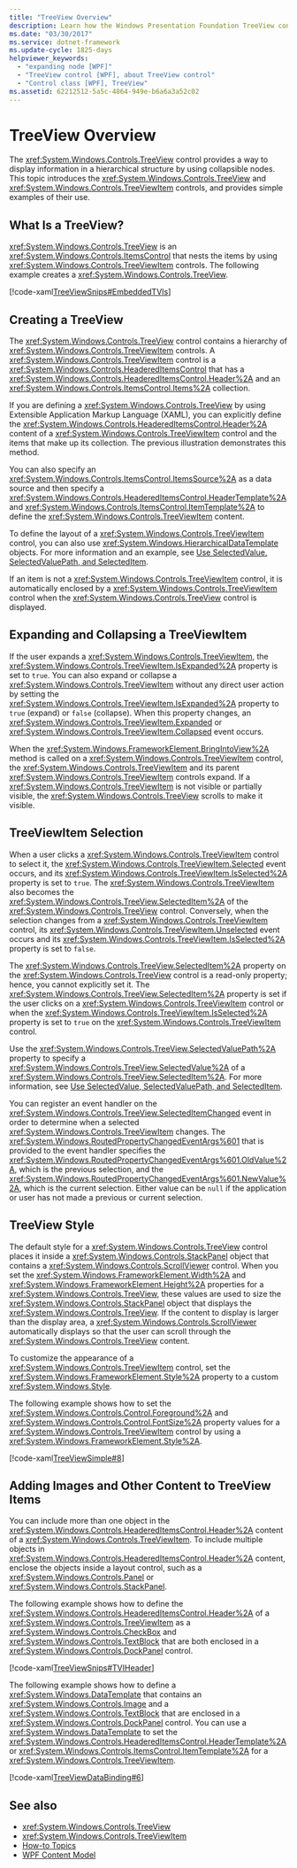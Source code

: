 ```yaml
---
title: "TreeView Overview"
description: Learn how the Windows Presentation Foundation TreeView control displays information in a hierarchical structure by using nodes, including simple examples.
ms.date: "03/30/2017"
ms.service: dotnet-framework
ms.update-cycle: 1825-days
helpviewer_keywords:
  - "expanding node [WPF]"
  - "TreeView control [WPF], about TreeView control"
  - "Control class [WPF], TreeView"
ms.assetid: 62212512-5a5c-4864-949e-b6a6a3a52c02
---
```

# TreeView Overview

The <xref:System.Windows.Controls.TreeView> control provides a way to display information in a hierarchical structure by using collapsible nodes. This topic introduces the <xref:System.Windows.Controls.TreeView> and <xref:System.Windows.Controls.TreeViewItem> controls, and provides simple examples of their use.

<a name="Simple_TreeView_Control"></a>

## What Is a TreeView?

<xref:System.Windows.Controls.TreeView> is an <xref:System.Windows.Controls.ItemsControl> that nests the items by using <xref:System.Windows.Controls.TreeViewItem> controls. The following example creates a <xref:System.Windows.Controls.TreeView>.

[!code-xaml[TreeViewSnips#EmbeddedTVIs](~/samples/snippets/csharp/VS_Snippets_Wpf/TreeViewSnips/CSharp/Window1.xaml#embeddedtvis)]

<a name="Creating_a_TreeView"></a>

## Creating a TreeView

The <xref:System.Windows.Controls.TreeView> control contains a hierarchy of <xref:System.Windows.Controls.TreeViewItem> controls. A <xref:System.Windows.Controls.TreeViewItem> control is a <xref:System.Windows.Controls.HeaderedItemsControl> that has a <xref:System.Windows.Controls.HeaderedItemsControl.Header%2A> and an <xref:System.Windows.Controls.ItemsControl.Items%2A> collection.

If you are defining a <xref:System.Windows.Controls.TreeView> by using Extensible Application Markup Language (XAML), you can explicitly define the <xref:System.Windows.Controls.HeaderedItemsControl.Header%2A> content of a <xref:System.Windows.Controls.TreeViewItem> control and the items that make up its collection. The previous illustration demonstrates this method.

You can also specify an <xref:System.Windows.Controls.ItemsControl.ItemsSource%2A> as a data source and then specify a <xref:System.Windows.Controls.HeaderedItemsControl.HeaderTemplate%2A> and <xref:System.Windows.Controls.ItemsControl.ItemTemplate%2A> to define the <xref:System.Windows.Controls.TreeViewItem> content.

To define the layout of a <xref:System.Windows.Controls.TreeViewItem> control, you can also use <xref:System.Windows.HierarchicalDataTemplate> objects. For more information and an example, see [Use SelectedValue, SelectedValuePath, and SelectedItem](how-to-use-selectedvalue-selectedvaluepath-and-selecteditem.md).

If an item is not a <xref:System.Windows.Controls.TreeViewItem> control, it is automatically enclosed by a <xref:System.Windows.Controls.TreeViewItem> control when the <xref:System.Windows.Controls.TreeView> control is displayed.

<a name="Expanding_and_Collapsing_a_TreeViewItem"></a>

## Expanding and Collapsing a TreeViewItem

If the user expands a <xref:System.Windows.Controls.TreeViewItem>, the <xref:System.Windows.Controls.TreeViewItem.IsExpanded%2A> property is set to `true`. You can also expand or collapse a <xref:System.Windows.Controls.TreeViewItem> without any direct user action by setting the <xref:System.Windows.Controls.TreeViewItem.IsExpanded%2A> property to `true` (expand) or `false` (collapse). When this property changes, an <xref:System.Windows.Controls.TreeViewItem.Expanded> or <xref:System.Windows.Controls.TreeViewItem.Collapsed> event occurs.

When the <xref:System.Windows.FrameworkElement.BringIntoView%2A> method is called on a <xref:System.Windows.Controls.TreeViewItem> control, the <xref:System.Windows.Controls.TreeViewItem> and its parent <xref:System.Windows.Controls.TreeViewItem> controls expand. If a <xref:System.Windows.Controls.TreeViewItem> is not visible or partially visible, the <xref:System.Windows.Controls.TreeView> scrolls to make it visible.

<a name="TreeViewItem_Selection"></a>

## TreeViewItem Selection

When a user clicks a <xref:System.Windows.Controls.TreeViewItem> control to select it, the <xref:System.Windows.Controls.TreeViewItem.Selected> event occurs, and its <xref:System.Windows.Controls.TreeViewItem.IsSelected%2A> property is set to `true`. The <xref:System.Windows.Controls.TreeViewItem> also becomes the <xref:System.Windows.Controls.TreeView.SelectedItem%2A> of the <xref:System.Windows.Controls.TreeView> control. Conversely, when the selection changes from a <xref:System.Windows.Controls.TreeViewItem> control, its <xref:System.Windows.Controls.TreeViewItem.Unselected> event occurs and its <xref:System.Windows.Controls.TreeViewItem.IsSelected%2A> property is set to `false`.

The <xref:System.Windows.Controls.TreeView.SelectedItem%2A> property on the <xref:System.Windows.Controls.TreeView> control is a read-only property; hence, you cannot explicitly set it. The <xref:System.Windows.Controls.TreeView.SelectedItem%2A> property is set if the user clicks on a <xref:System.Windows.Controls.TreeViewItem> control or when the <xref:System.Windows.Controls.TreeViewItem.IsSelected%2A> property is set to `true` on the <xref:System.Windows.Controls.TreeViewItem> control.

Use the <xref:System.Windows.Controls.TreeView.SelectedValuePath%2A> property to specify a <xref:System.Windows.Controls.TreeView.SelectedValue%2A> of a <xref:System.Windows.Controls.TreeView.SelectedItem%2A>. For more information, see [Use SelectedValue, SelectedValuePath, and SelectedItem](how-to-use-selectedvalue-selectedvaluepath-and-selecteditem.md).

You can register an event handler on the <xref:System.Windows.Controls.TreeView.SelectedItemChanged> event in order to determine when a selected <xref:System.Windows.Controls.TreeViewItem> changes. The <xref:System.Windows.RoutedPropertyChangedEventArgs%601> that is provided to the event handler specifies the <xref:System.Windows.RoutedPropertyChangedEventArgs%601.OldValue%2A>, which is the previous selection, and the <xref:System.Windows.RoutedPropertyChangedEventArgs%601.NewValue%2A>, which is the current selection. Either value can be `null` if the application or user has not made a previous or current selection.

<a name="TreeView_Style"></a>

## TreeView Style

The default style for a <xref:System.Windows.Controls.TreeView> control places it inside a <xref:System.Windows.Controls.StackPanel> object that contains a <xref:System.Windows.Controls.ScrollViewer> control. When you set the <xref:System.Windows.FrameworkElement.Width%2A> and <xref:System.Windows.FrameworkElement.Height%2A> properties for a <xref:System.Windows.Controls.TreeView>, these values are used to size the <xref:System.Windows.Controls.StackPanel> object that displays the <xref:System.Windows.Controls.TreeView>. If the content to display is larger than the display area, a <xref:System.Windows.Controls.ScrollViewer> automatically displays so that the user can scroll through the <xref:System.Windows.Controls.TreeView> content.

To customize the appearance of a <xref:System.Windows.Controls.TreeViewItem> control, set the <xref:System.Windows.FrameworkElement.Style%2A> property to a custom <xref:System.Windows.Style>.

The following example shows how to set the <xref:System.Windows.Controls.Control.Foreground%2A> and <xref:System.Windows.Controls.Control.FontSize%2A> property values for a <xref:System.Windows.Controls.TreeViewItem> control by using a <xref:System.Windows.FrameworkElement.Style%2A>.

[!code-xaml[TreeViewSimple#8](~/samples/snippets/csharp/VS_Snippets_Wpf/TreeViewSimple/CS/Window1.xaml#8)]

<a name="Adding_Images_and_oOther_Content_to_TreeView_Items"></a>

## Adding Images and Other Content to TreeView Items

You can include more than one object in the <xref:System.Windows.Controls.HeaderedItemsControl.Header%2A> content of a <xref:System.Windows.Controls.TreeViewItem>. To include multiple objects in <xref:System.Windows.Controls.HeaderedItemsControl.Header%2A> content, enclose the objects inside a layout control, such as a <xref:System.Windows.Controls.Panel> or <xref:System.Windows.Controls.StackPanel>.

The following example shows how to define the <xref:System.Windows.Controls.HeaderedItemsControl.Header%2A> of a <xref:System.Windows.Controls.TreeViewItem> as a <xref:System.Windows.Controls.CheckBox> and <xref:System.Windows.Controls.TextBlock> that are both enclosed in a <xref:System.Windows.Controls.DockPanel> control.

[!code-xaml[TreeViewSnips#TVIHeader](~/samples/snippets/csharp/VS_Snippets_Wpf/TreeViewSnips/CSharp/Window1.xaml#tviheader)]

The following example shows how to define a <xref:System.Windows.DataTemplate> that contains an <xref:System.Windows.Controls.Image> and a <xref:System.Windows.Controls.TextBlock> that are enclosed in a <xref:System.Windows.Controls.DockPanel> control. You can use a <xref:System.Windows.DataTemplate> to set the <xref:System.Windows.Controls.HeaderedItemsControl.HeaderTemplate%2A> or <xref:System.Windows.Controls.ItemsControl.ItemTemplate%2A> for a <xref:System.Windows.Controls.TreeViewItem>.

[!code-xaml[TreeViewDataBinding#6](~/samples/snippets/csharp/VS_Snippets_Wpf/TreeViewDataBinding/CSharp/Window1.xaml#6)]

## See also

- <xref:System.Windows.Controls.TreeView>
- <xref:System.Windows.Controls.TreeViewItem>
- [How-to Topics](treeview-how-to-topics.md)
- [WPF Content Model](wpf-content-model.md)
